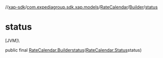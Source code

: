 //[xap-sdk](../../../../index.md)/[com.expediagroup.sdk.xap.models](../../index.md)/[RateCalendar](../index.md)/[Builder](index.md)/[status](status.md)

# status

[JVM]\

public final [RateCalendar.Builder](index.md)[status](status.md)([RateCalendar.Status](../-status/index.md)status)
